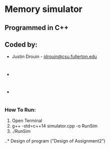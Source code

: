 # Memory simulator
## Programmed in C++
## Coded by:
* Justin Drouin - jdrouin@csu.fullerton.edu
* #
* #

### How To Run:
1. Open Terminal
2. g++ -std=c++14 simulator.cpp -o RunSim
3. ./RunSim

..* Design of program ("Design of Assignment2”)
